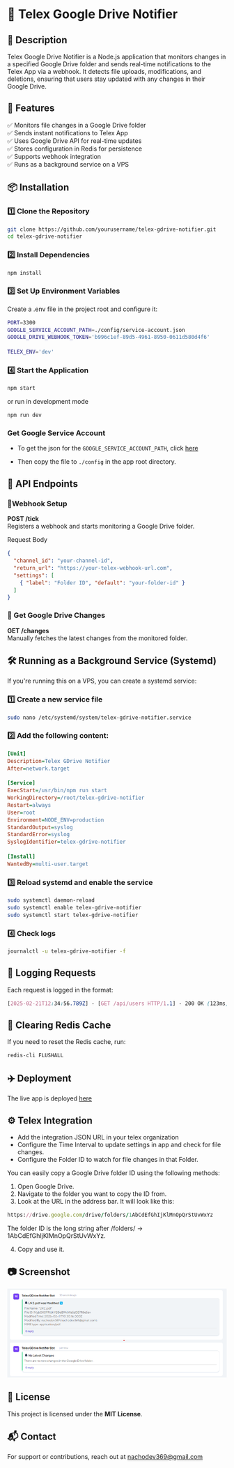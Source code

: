 # 📢 Telex Google Drive Notifier
## 🚀 Description

Telex Google Drive Notifier is a Node.js application that monitors changes in a specified Google Drive folder and sends real-time notifications to the Telex App via a webhook. It detects file uploads, modifications, and deletions, ensuring that users stay updated with any changes in their Google Drive.

## 📌 Features
✅ Monitors file changes in a Google Drive folder   
✅ Sends instant notifications to Telex App     
✅ Uses Google Drive API for real-time updates  
✅ Stores configuration in Redis for persistence    
✅ Supports webhook integration     
✅ Runs as a background service on a VPS

## 📦 Installation
### 1️⃣ Clone the Repository
```sh
git clone https://github.com/yourusername/telex-gdrive-notifier.git
cd telex-gdrive-notifier
```

### 2️⃣ Install Dependencies
```sh
npm install
```

### 3️⃣ Set Up Environment Variables
Create a .env file in the project root and configure it:
```sh
PORT=3300
GOOGLE_SERVICE_ACCOUNT_PATH=./config/service-account.json
GOOGLE_DRIVE_WEBHOOK_TOKEN='b996c1ef-89d5-4961-8950-0611d580d4f6'

TELEX_ENV='dev'
```

### 4️⃣ Start the Application
```sh
npm start
```
or run in development mode

```sh
npm run dev
```

### Get Google Service Account
- To get the json for the `GOOGLE_SERVICE_ACCOUNT_PATH`, click [here](https://docs.edna.io/kb/get-service-json/)

- Then copy the file to `./config` in the app root directory.   


## 🔗 API Endpoints
### 🔹Webhook Setup
**POST /tick**   
Registers a webhook and starts monitoring a Google Drive folder.

Request Body
```json
{
  "channel_id": "your-channel-id",
  "return_url": "https://your-telex-webhook-url.com",
  "settings": [
    { "label": "Folder ID", "default": "your-folder-id" }
  ]
}
```

### 🔹 Get Google Drive Changes
**GET /changes**    
Manually fetches the latest changes from the monitored folder.

## 🛠 Running as a Background Service (Systemd)
If you're running this on a VPS, you can create a systemd service:

### 1️⃣ Create a new service file
```sh
sudo nano /etc/systemd/system/telex-gdrive-notifier.service
```

### 2️⃣ Add the following content:
```ini
[Unit]
Description=Telex GDrive Notifier
After=network.target

[Service]
ExecStart=/usr/bin/npm run start
WorkingDirectory=/root/telex-gdrive-notifier
Restart=always
User=root
Environment=NODE_ENV=production
StandardOutput=syslog
StandardError=syslog
SyslogIdentifier=telex-gdrive-notifier

[Install]
WantedBy=multi-user.target
```

### 3️⃣ Reload systemd and enable the service
```sh
sudo systemctl daemon-reload
sudo systemctl enable telex-gdrive-notifier
sudo systemctl start telex-gdrive-notifier
```

### 4️⃣ Check logs
```sh
journalctl -u telex-gdrive-notifier -f
```

## 🚦 Logging Requests
Each request is logged in the format:

```scss
[2025-02-21T12:34:56.789Z] - [GET /api/users HTTP/1.1] - 200 OK (123ms)
```

## 🛑 Clearing Redis Cache
If you need to reset the Redis cache, run:

```sh
redis-cli FLUSHALL
```

## ✈️ Deployment
The live app is deployed [here](https://telexgdrivenotifier.live)


## ⚙️ Telex Integration
- Add the integration JSON URL in your telex organization
- Configure the Time Interval to update settings in app and check for file changes.
- Configure the Folder ID to watch for file changes in that Folder.   

You can easily copy a Google Drive folder ID using the following methods:

1. Open Google Drive.
2. Navigate to the folder you want to copy the ID from.
3. Look at the URL in the address bar. It will look like this:
```ruby
https://drive.google.com/drive/folders/1AbCdEfGhIjKlMnOpQrStUvWxYz
```
The folder ID is the long string after /folders/ → 1AbCdEfGhIjKlMnOpQrStUvWxYz.    

4. Copy and use it.

## 📷 Screenshot
![Telex Test Image](./docs/telex_test_image.png)



## 📜 License
This project is licensed under the **MIT License**.

## 📬 Contact
For support or contributions, reach out at nachodev369@gmail.com